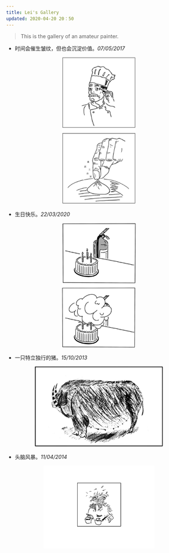 ```yaml
---
title: Lei's Gallery
updated: 2020-04-20 20：50
---
```


> This is the gallery of an amateur painter.

* 时间会催生皱纹，但也会沉淀价值。_07/05/2017_

<p align="center">
<img src="/images/painting/zhouwen.jpg" alt="painting" width="200"/>
</p>

* 生日快乐。_22/03/2020_
<p align="center">
<img src="/images/painting/miehuoqi.jpg" alt="miehuoqi" width="200"/>
</p>

* 一只特立独行的猪。_15/10/2013_
<p align="center">
<img src="/images/painting/pig.jpg" alt="pig" width="350"/>
</p>

* 头脑风暴。_11/04/2014_
<p align="center">
<img src="/images/painting/brain-storm.jpg" alt="brain-storm" width="300"/>
</p>